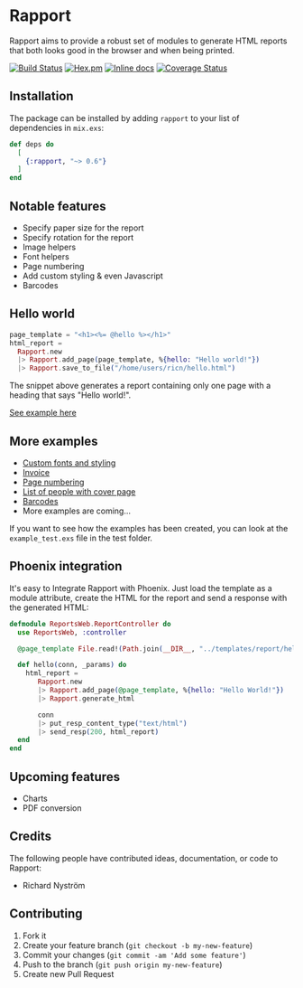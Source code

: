 # Rapport

Rapport aims to provide a robust set of modules to generate HTML reports that both looks good in the browser and when being printed.

[![Build Status](https://travis-ci.org/ricn/rapport.png?branch=master)](https://travis-ci.org/ricn/rapport)
[![Hex.pm](https://img.shields.io/hexpm/v/rapport.svg)](https://hex.pm/packages/rapport)
[![Inline docs](https://inch-ci.org/github/ricn/rapport.svg?branch=master)](http://inch-ci.org/github/ricn/rapport)
[![Coverage Status](https://coveralls.io/repos/github/ricn/rapport/badge.svg?branch=master)](https://coveralls.io/github/ricn/rapport?branch=master)

## Installation

The package can be installed
by adding `rapport` to your list of dependencies in `mix.exs`:

```elixir
def deps do
  [
    {:rapport, "~> 0.6"}
  ]
end
```

## Notable features
  * Specify paper size for the report
  * Specify rotation for the report
  * Image helpers
  * Font helpers
  * Page numbering
  * Add custom styling & even Javascript
  * Barcodes

## Hello world

```elixir
page_template = "<h1><%= @hello %></h1>"
html_report =
  Rapport.new
  |> Rapport.add_page(page_template, %{hello: "Hello world!"})
  |> Rapport.save_to_file("/home/users/ricn/hello.html")
```

The snippet above generates a report containing only one page with a heading that says "Hello world!".

[See example here](https://rawgit.com/ricn/rapport/master/examples/hello.html)

## More examples
  * [Custom fonts and styling](https://rawgit.com/ricn/rapport/master/examples/custom_fonts_and_styles.html)
  * [Invoice](https://rawgit.com/ricn/rapport/master/examples/invoice.html)
  * [Page numbering](https://rawgit.com/ricn/rapport/master/examples/page_numbering.html)
  * [List of people with cover page](https://rawgit.com/ricn/rapport/master/examples/list_of_people.html)
  * [Barcodes](https://rawgit.com/ricn/rapport/master/examples/barcodes.html)
  * More examples are coming...

If you want to see how the examples has been created, you can look at the `example_test.exs` file in the test folder.

## Phoenix integration

It's easy to Integrate Rapport with Phoenix. Just load the template as a module attribute, create the HTML for the report
and send a response with the generated HTML:

```elixir
defmodule ReportsWeb.ReportController do
  use ReportsWeb, :controller

  @page_template File.read!(Path.join(__DIR__, "../templates/report/hello.html.eex"))

  def hello(conn, _params) do
    html_report =
       Rapport.new
       |> Rapport.add_page(@page_template, %{hello: "Hello World!"})
       |> Rapport.generate_html

       conn
       |> put_resp_content_type("text/html")
       |> send_resp(200, html_report)
  end
end
```

## Upcoming features
  * Charts
  * PDF conversion

## Credits

The following people have contributed ideas, documentation, or code to Rapport:

* Richard Nyström

## Contributing

1. Fork it
2. Create your feature branch (`git checkout -b my-new-feature`)
3. Commit your changes (`git commit -am 'Add some feature'`)
4. Push to the branch (`git push origin my-new-feature`)
5. Create new Pull Request
